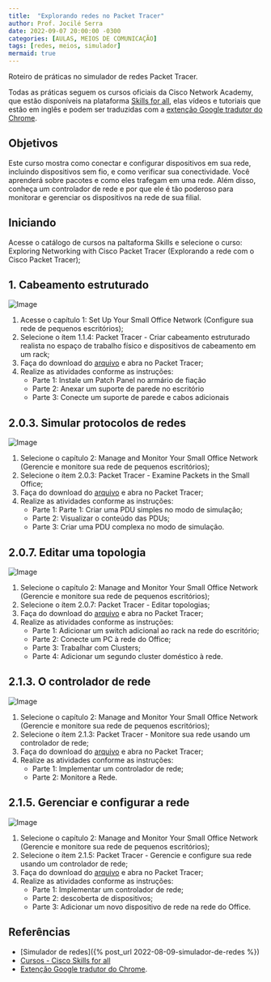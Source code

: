 ```yaml
---
title:  "Explorando redes no Packet Tracer"
author: Prof. Jocilé Serra
date: 2022-09-07 20:00:00 -0300
categories: [AULAS, MEIOS DE COMUNICAÇÃO]
tags: [redes, meios, simulador]
mermaid: true
---
```

Roteiro de práticas no simulador de redes Packet Tracer.

Todas as práticas seguem os cursos oficiais da Cisco Network Academy, que estão disponíveis na plataforma [Skills for all](https://skillsforall.com/), elas vídeos e tutoriais que estão em inglês e podem ser traduzidas com a [extenção Google tradutor do Chrome](https://canaltech.com.br/utilitarios/conheca-a-extensao-do-google-tradutor-para-o-chrome/).

## Objetivos

 Este curso mostra como conectar e configurar dispositivos em sua rede, incluindo dispositivos sem fio, e como verificar sua conectividade. Você aprenderá sobre pacotes e como eles trafegam em uma rede. Além disso, conheça um controlador de rede e por que ele é tão poderoso para monitorar e gerenciar os dispositivos na rede de sua filial.

## Iniciando

Acesse o catálogo de cursos na paltaforma Skills e selecione o curso: Exploring Networking with Cisco Packet Tracer (Explorando a rede com o Cisco Packet Tracer);

## 1. Cabeamento estruturado

![Image](https://user-images.githubusercontent.com/45495068/189006411-a994beab-3859-414b-932c-86c4bd1d9d52.png)

1. Acesse o capítulo 1: Set Up Your Small Office Network (Configure sua rede de pequenos escritórios);
2. Selecione o ítem 1.1.4: Packet Tracer - Criar cabeamento estruturado realista no espaço de trabalho físico e dispositivos de cabeamento em um rack;
3. Faça do download do [arquivo](https://contenthub.netacad.com/sgp/i2ptnet/1.0/en-US/m1/course/en-US/assets/1.1.4packet-tracer-create-realistic-structured-cablinginthe-physical-workspaceand-cabling-devices-ina-rack.pka) e abra no Packet Tracer;
4. Realize as atividades conforme as instruções:
   - Parte 1: Instale um Patch Panel no armário de fiação
   - Parte 2: Anexar um suporte de parede no escritório
   - Parte 3: Conecte um suporte de parede e cabos adicionais

## 2.0.3. Simular protocolos de redes

![Image](https://user-images.githubusercontent.com/45495068/189006998-23c3375c-741e-4986-8914-d31527448b6b.png)

1. Selecione o capítulo 2: Manage and Monitor Your Small Office Network (Gerencie e monitore sua rede de pequenos escritórios);
2. Selecione o ítem 2.0.3: Packet Tracer - Examine Packets in the Small Office;
3. Faça do download do [arquivo](https://contenthub.netacad.com/sgp/i2ptnet/1.0/en-US/m2/course/en-US/assets/2.0.3packettracerexaminepacketsinesmalloffice.pka) e abra no Packet Tracer;
4. Realize as atividades conforme as instruções:
   - Parte 1: Parte 1: Criar uma PDU simples no modo de simulação;
   - Parte 2: Visualizar o conteúdo das PDUs;
   - Parte 3: Criar uma PDU complexa no modo de simulação.

## 2.0.7. Editar uma topologia

![Image](https://user-images.githubusercontent.com/45495068/189008426-fb06ecfc-0ea0-463d-8137-686daba63d7e.png)

1. Selecione o capítulo 2: Manage and Monitor Your Small Office Network (Gerencie e monitore sua rede de pequenos escritórios);
2. Selecione o ítem 2.0.7: Packet Tracer - Editar topologias;
3. Faça do download do [arquivo](https://contenthub.netacad.com/sgp/i2ptnet/1.0/en-US/m2/course/en-US/assets/2.0.7packetrtacer-edittoplogies.pka) e abra no Packet Tracer;
4. Realize as atividades conforme as instruções:
   - Parte 1: Adicionar um switch adicional ao rack na rede do escritório;
   - Parte 2: Conecte um PC à rede do Office;
   - Parte 3: Trabalhar com Clusters;
   - Parte 4: Adicionar um segundo cluster doméstico à rede.

## 2.1.3. O controlador de rede

![Image](https://user-images.githubusercontent.com/45495068/189009986-7a97d4ed-2ed2-4f20-a333-1466dc62c2a8.png)

1. Selecione o capítulo 2: Manage and Monitor Your Small Office Network (Gerencie e monitore sua rede de pequenos escritórios);
2. Selecione o ítem 2.1.3: Packet Tracer - Monitore sua rede usando um controlador de rede;
3. Faça do download do [arquivo](https://contenthub.netacad.com/sgp/i2ptnet/1.0/en-US/m2/course/en-US/assets/2.1.3packettracermonitoryournetworkusinganetworkcontroller.pka) e abra no Packet Tracer;
4. Realize as atividades conforme as instruções:
   - Parte 1: Implementar um controlador de rede;
   - Parte 2: Monitore a Rede.

## 2.1.5. Gerenciar e configurar a rede

![Image](https://user-images.githubusercontent.com/45495068/189011177-7063f412-5316-459f-b700-a08dc11e80a4.png)

1. Selecione o capítulo 2: Manage and Monitor Your Small Office Network (Gerencie e monitore sua rede de pequenos escritórios);
2. Selecione o ítem 2.1.5: Packet Tracer - Gerencie e configure sua rede usando um controlador de rede;
3. Faça do download do [arquivo](https://contenthub.netacad.com/sgp/i2ptnet/1.0/en-US/m2/course/en-US/assets/2.1.5-packet-tracer-manage-and-configure-your-network-using-a-network-controller.pka) e abra no Packet Tracer;
4. Realize as atividades conforme as instruções:
   - Parte 1: Implementar um controlador de rede;
   - Parte 2: descoberta de dispositivos;
   - Parte 3: Adicionar um novo dispositivo de rede na rede do Office.

## Referências

- [Simulador de redes]({% post_url 2022-08-09-simulador-de-redes %})
- [Cursos - Cisco Skills for all](https://skillsforall.com/)
- [Extenção Google tradutor do Chrome](https://canaltech.com.br/utilitarios/conheca-a-extensao-do-google-tradutor-para-o-chrome/).
